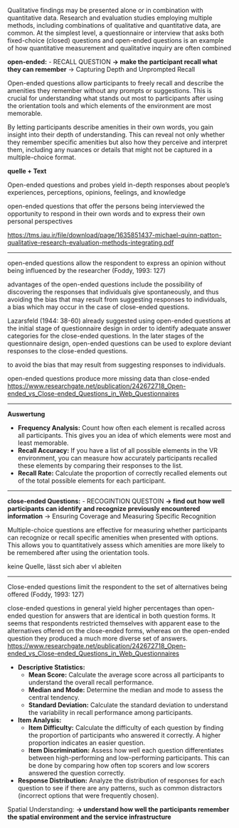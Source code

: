 Qualitative findings may be presented alone or in combination with quantitative data. Research and evaluation studies employing multiple methods, including combinations of qualitative and quantitative data, are common. At the simplest level, a questionnaire or interview that asks both fixed-choice (closed) questions and open-ended questions is an example of how quantitative measurement and qualitative inquiry are often combined


**open-ended:** - RECALL QUESTION
**→ make the participant recall what they can remember**
→ Capturing Depth and Unprompted Recall

Open-ended questions allow participants to freely recall and describe the amenities they remember without any prompts or suggestions. This is crucial for understanding what stands out most to participants after using the orientation tools and which elements of the environment are most memorable.

By letting participants describe amenities in their own words, you gain insight into their depth of understanding. This can reveal not only whether they remember specific amenities but also how they perceive and interpret them, including any nuances or details that might not be captured in a multiple-choice format.


**quelle + Text**

Open-ended questions and probes yield in-depth responses about people’s experiences, perceptions, opinions, feelings, and knowledge

open-ended questions that offer the persons being interviewed the opportunity to respond in their own words and to express their own personal perspectives

https://tms.iau.ir/file/download/page/1635851437-michael-quinn-patton-qualitative-research-evaluation-methods-integrating.pdf

------

open-ended questions allow the respondent to express an opinion without being influenced by the researcher (Foddy, 1993: 127)

advantages of the open-ended questions include the possibility of discovering the responses that individuals give spontaneously, and thus avoiding the bias that may result from suggesting responses to individuals, a bias which may occur in the case of close-ended questions.

Lazarsfeld (1944: 38-60) already suggested using open-ended questions at the initial stage of questionnaire design in order to identify adequate answer categories for the close-ended questions. In the later stages of the questionnaire design, open-ended questions can be used to explore deviant
responses to the close-ended questions.

to avoid the bias that may result from suggesting responses to individuals.

open-ended questions produce more missing data than close-ended
https://www.researchgate.net/publication/242672718_Open-ended_vs_Close-ended_Questions_in_Web_Questionnaires

---------------------------------------------

**Auswertung** 

- **Frequency Analysis:** Count how often each element is recalled across all participants. This gives you an idea of which elements were most and least memorable.
- **Recall Accuracy:** If you have a list of all possible elements in the VR environment, you can measure how accurately participants recalled these elements by comparing their responses to the list.
- **Recall Rate:** Calculate the proportion of correctly recalled elements out of the total possible elements for each participant.


---------------------------------------------------

**close-ended Questions:** - RECOGINTION QUESTOIN
**→ find out how well participants can identify and recognize previously encountered information**
→ Ensuring Coverage and Measuring Specific Recognition

Multiple-choice questions are effective for measuring whether participants can recognize or recall specific amenities when presented with options. This allows you to quantitatively assess which amenities are more likely to be remembered after using the orientation tools.

keine Quelle, lässt sich aber vl ableiten 

-------
Close-ended questions limit the respondent to the set of alternatives being offered (Foddy, 1993: 127)


close-ended questions in general yield higher percentages than open-ended question for answers that are identical in both question forms. It seems that respondents restricted themselves with apparent ease to the alternatives offered on the close-ended forms, whereas on the open-ended question they produced a much more diverse set of answers.
https://www.researchgate.net/publication/242672718_Open-ended_vs_Close-ended_Questions_in_Web_Questionnaires

- **Descriptive Statistics:**
    - **Mean Score:** Calculate the average score across all participants to understand the overall recall performance.
    - **Median and Mode:** Determine the median and mode to assess the central tendency.
    - **Standard Deviation:** Calculate the standard deviation to understand the variability in recall performance among participants.
- **Item Analysis:**
    - **Item Difficulty:** Calculate the difficulty of each question by finding the proportion of participants who answered it correctly. A higher proportion indicates an easier question.
    - **Item Discrimination:** Assess how well each question differentiates between high-performing and low-performing participants. This can be done by comparing how often top scorers and low scorers answered the question correctly.
- **Response Distribution:** Analyze the distribution of responses for each question to see if there are any patterns, such as common distractors (incorrect options that were frequently chosen).





Spatial Understanding:
**→ understand how well the participants remember the spatial environment and the service infrastructure**

